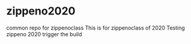 # zippeno2020
common repo for zippenoclass
This is for zippenoclass of 2020
Testing zippeno 2020
trigger the build
